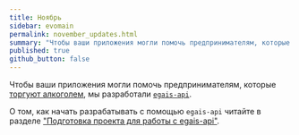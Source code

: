 ```yaml
---
title: Ноябрь
sidebar: evomain
permalink: november_updates.html
summary: "Чтобы ваши приложения могли помочь предпринимателям, которые торгуют алкоголем, мы разработали egais-api. Подробнее читайте в новости."
published: true
github_button: false
---
```


Чтобы ваши приложения могли помочь предпринимателям, которые [торгуют алкоголем](./doc_egais.html), мы разработали [`egais-api`](./doc_egais_data_reading_access.html).

О том, как начать разрабатывать с помощью `egais-api` читайте в разделе ["Подготовка проекта для работы с egais-api"](./doc_egais_project_creation.html).
